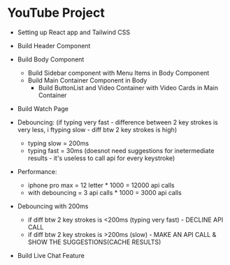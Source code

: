 # YouTube Project

- Setting up React app and Tailwind CSS
- Build Header Component
- Build Body Component
  - Build Sidebar component with Menu Items in Body Component
  - Build Main Container Component in Body
    - Build ButtonList and Video Container with Video Cards in Main Container
- Build Watch Page

- Debouncing: (if typing very fast - difference between 2 key strokes is very less, i ftyping slow - diff btw 2 key strokes is high)
  - typing slow = 200ms
  - typing fast = 30ms (doesnot need suggestions for inetermediate results - it's useless to call api for every keystroke)
- Performance:
  - iphone pro max = 12 letter \* 1000 = 12000 api calls
  - with debouncing = 3 api calls \* 1000 = 3000 api calls
- Debouncing with 200ms

  - if diff btw 2 key strokes is <200ms (typing very fast) - DECLINE API CALL
  - if diff btw 2 key strokes is >200ms (slow) - MAKE AN API CALL & SHOW THE SUGGESTIONS(CACHE RESULTS)

- Build Live Chat Feature
